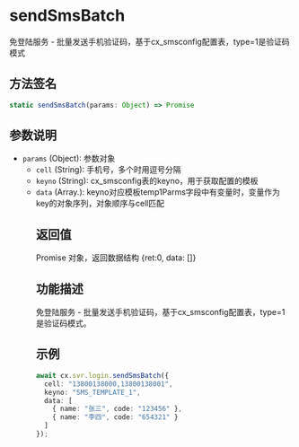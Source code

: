 # sendSmsBatch

免登陆服务 - 批量发送手机验证码，基于cx_smsconfig配置表，type=1是验证码模式

## 方法签名
```typescript
static sendSmsBatch(params: Object) => Promise
```

## 参数说明
- `params` (Object): 参数对象
  - `cell` (String): 手机号，多个时用逗号分隔
  - `keyno` (String): cx_smsconfig表的keyno，用于获取配置的模板
  - `data` (Array.<Object>): keyno对应模板temp1Parms字段中有变量时，变量作为key的对象序列，对象顺序与cell匹配

## 返回值
Promise 对象，返回数据结构 {ret:0, data: []}

## 功能描述
免登陆服务 - 批量发送手机验证码，基于cx_smsconfig配置表，type=1是验证码模式。

## 示例
```typescript
await cx.svr.login.sendSmsBatch({
  cell: "13800138000,13800138001",
  keyno: "SMS_TEMPLATE_1",
  data: [
    { name: "张三", code: "123456" },
    { name: "李四", code: "654321" }
  ]
});
``` 